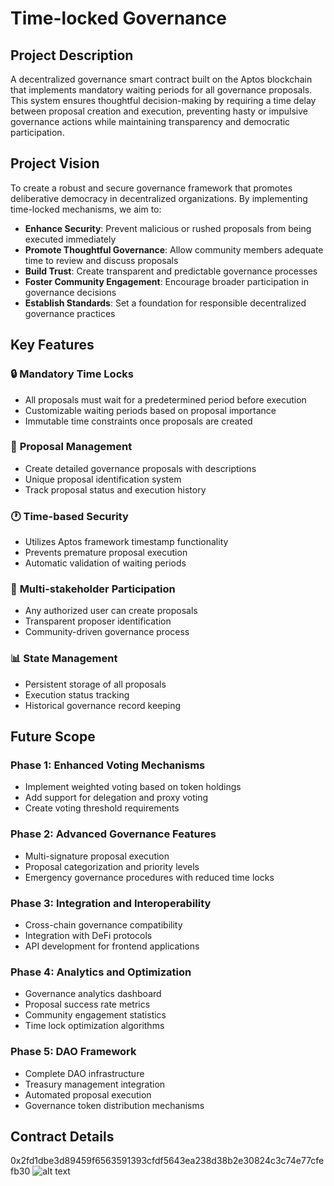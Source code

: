 # Time-locked Governance

## Project Description

A decentralized governance smart contract built on the Aptos blockchain that implements mandatory waiting periods for all governance proposals. This system ensures thoughtful decision-making by requiring a time delay between proposal creation and execution, preventing hasty or impulsive governance actions while maintaining transparency and democratic participation.

## Project Vision

To create a robust and secure governance framework that promotes deliberative democracy in decentralized organizations. By implementing time-locked mechanisms, we aim to:

- **Enhance Security**: Prevent malicious or rushed proposals from being executed immediately
- **Promote Thoughtful Governance**: Allow community members adequate time to review and discuss proposals
- **Build Trust**: Create transparent and predictable governance processes
- **Foster Community Engagement**: Encourage broader participation in governance decisions
- **Establish Standards**: Set a foundation for responsible decentralized governance practices

## Key Features

### 🔒 **Mandatory Time Locks**
- All proposals must wait for a predetermined period before execution
- Customizable waiting periods based on proposal importance
- Immutable time constraints once proposals are created

### 📝 **Proposal Management**
- Create detailed governance proposals with descriptions
- Unique proposal identification system
- Track proposal status and execution history

### 🕐 **Time-based Security**
- Utilizes Aptos framework timestamp functionality
- Prevents premature proposal execution
- Automatic validation of waiting periods

### 👥 **Multi-stakeholder Participation**
- Any authorized user can create proposals
- Transparent proposer identification
- Community-driven governance process

### 📊 **State Management**
- Persistent storage of all proposals
- Execution status tracking
- Historical governance record keeping

## Future Scope

### Phase 1: Enhanced Voting Mechanisms
- Implement weighted voting based on token holdings
- Add support for delegation and proxy voting
- Create voting threshold requirements

### Phase 2: Advanced Governance Features
- Multi-signature proposal execution
- Proposal categorization and priority levels
- Emergency governance procedures with reduced time locks

### Phase 3: Integration and Interoperability
- Cross-chain governance compatibility
- Integration with DeFi protocols
- API development for frontend applications

### Phase 4: Analytics and Optimization
- Governance analytics dashboard
- Proposal success rate metrics
- Community engagement statistics
- Time lock optimization algorithms

### Phase 5: DAO Framework
- Complete DAO infrastructure
- Treasury management integration
- Automated proposal execution
- Governance token distribution mechanisms

## Contract Details
0x2fd1dbe3d89459f6563591393cfdf5643ea238d38b2e30824c3c74e77cfefb30
![alt text](image.png)
